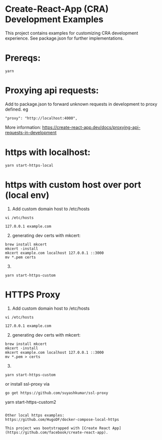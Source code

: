 # Create-React-App (CRA) Development Examples
This project contains examples for customizing CRA development experience.
See package.json for further implementations.

# Prereqs:
```
yarn
```

# Proxying api requests:
Add to package.json to forward unknown requests in development to proxy defined. eg
```
"proxy": "http://localhost:4000",
```
More information:
https://create-react-app.dev/docs/proxying-api-requests-in-development

# https with localhost:
```
yarn start-https-local
```

# https with custom host over port (local env)
1. Add custom domain host to /etc/hosts
```
vi /etc/hosts
```
```
127.0.0.1 example.com
```
2. generating dev certs with mkcert:
```
brew install mkcert
mkcert -install
mkcert example.com localhost 127.0.0.1 ::3000
mv *.pem certs
```
3.
``` 
yarn start-https-custom
```

# HTTPS Proxy
1. Add custom domain host to /etc/hosts
```
vi /etc/hosts
```
```
127.0.0.1 example.com
```
2. generating dev certs with mkcert:
```
brew install mkcert
mkcert -install
mkcert example.com localhost 127.0.0.1 ::3000
mv *.pem > certs
```
3.
``` 
yarn start-https-custom
```
or 
install ssl-proxy via 
```
go get https://github.com/suyashkumar/ssl-proxy
```
yarn start-https-custom2
```

Other local https examples:
https://github.com/HugoDF/docker-compose-local-https

This project was bootstrapped with [Create React App](https://github.com/facebook/create-react-app).

